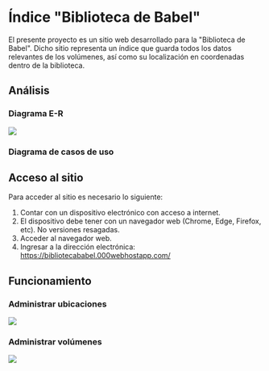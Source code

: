 # Índice "Biblioteca de Babel"
El presente proyecto es un sitio web desarrollado para la "Biblioteca de Babel". Dicho sitio representa un índice que guarda todos los datos relevantes de los volúmenes, así como su localización en coordenadas dentro de la biblioteca.

## Análisis
### Diagrama E-R
![](https://bibliotecababel.000webhostapp.com/documentacion/diagrama_er.png)


### Diagrama de casos de uso

## Acceso al sitio
Para acceder al sitio es necesario lo siguiente:
1. Contar con un dispositivo electrónico con acceso a internet.
1. El dispositivo debe tener con un navegador web (Chrome, Edge, Firefox, etc). No versiones resagadas.
1. Acceder al navegador web.
1.  Ingresar a la dirección electrónica:  https://bibliotecababel.000webhostapp.com/

## Funcionamiento
### Administrar ubicaciones
![](https://bibliotecababel.000webhostapp.com/documentacion/admin_ubicaciones.png)
### Administrar volúmenes
![](https://bibliotecababel.000webhostapp.com/documentacion/admin_volumen.png)
